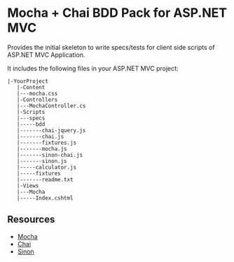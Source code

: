 # Mocha + Chai BDD Pack for ASP.NET MVC

Provides the initial skeleton to write specs/tests for client side scripts of ASP.NET MVC Application.

It includes the following files in your ASP.NET MVC project:

    |-YourProject
       |-Content
       |---mocha.css
       |-Controllers
       |---MochaController.cs
       |-Scripts
       |---specs
       |-----bdd
       |-------chai-jquery.js
       |-------chai.js
       |-------fixtures.js
       |-------mocha.js
       |-------sinon-chai.js
       |-------sinon.js
       |-----calculator.js
       |-----fixtures
       |-------readme.txt
       |-Views
       |---Mocha
       |-----Index.cshtml


## Resources
- [Mocha](http://visionmedia.github.com/mocha/)
- [Chai](http://chaijs.com/)
- [Sinon](http://sinonjs.org/)

